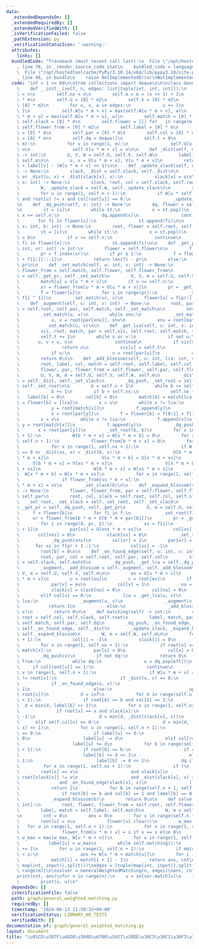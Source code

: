 ```yaml
---
data:
  _extendedDependsOn: []
  _extendedRequiredBy: []
  _extendedVerifiedWith: []
  _isVerificationFailed: false
  _pathExtension: py
  _verificationStatusIcon: ':warning:'
  attributes:
    links: []
  bundledCode: "Traceback (most recent call last):\n  File \"/opt/hostedtoolcache/PyPy/3.10.14/x64/lib/pypy3.10/site-packages/onlinejudge_verify/documentation/build.py\"\
    , line 76, in _render_source_code_stat\n    bundled_code = language.bundle(\n\
    \  File \"/opt/hostedtoolcache/PyPy/3.10.14/x64/lib/pypy3.10/site-packages/onlinejudge_verify/languages/python.py\"\
    , line 96, in bundle\n    raise NotImplementedError\nNotImplementedError\n"
  code: "inf = 1 << 60\n\nfrom collections import deque\n\n\nclass GeneralWeightedMatching:\n\
    \    def __init__(self, n, edges: list[tuple[int, int, int]]):\n        self.n\
    \ = n\n        self.nx = n\n        self.m = m = (n << 1) + 1\n        m2 = m\
    \ * m\n        self.U = [0] * m2\n        self.V = [0] * m2\n        self.W =\
    \ [0] * m2\n        for u, v, w in edges:\n            u += 1\n            v +=\
    \ 1\n            self.W[u * m + v] = max(self.W[u * m + v], w)\n            self.W[v\
    \ * m + u] = max(self.W[v * m + u], w)\n        self.match = [0] * m\n       \
    \ self.slack = [0] * m\n        self.flower = [[] for _ in range(m)]\n       \
    \ self.flower_from = [0] * m2\n        self.label = [0] * m\n        self.root\
    \ = [0] * m\n        self.par = [0] * m\n        self.col = [0] * m\n        self.vis\
    \ = [0] * m\n        self.dq = deque()\n        self.t = 0\n        for u in range(1,\
    \ m):\n            for v in range(1, m):\n                self.U[u * m + v] =\
    \ u\n                self.V[u * m + v] = v\n\n    def _dist(self, u: int, v: int)\
    \ -> int:\n        U, V, W = self.U, self.V, self.W\n        label, m = self.label,\
    \ self.m\n\n        u, v = U[u * m + v], V[u * m + v]\n        return label[u]\
    \ + label[v] - (W[u * m + v] << 1)\n\n    def _update_slack(self, u: int, x: int)\
    \ -> None:\n        slack, _dist = self.slack, self._dist\n\n        if not slack[x]\
    \ or _dist(u, x) < _dist(slack[x], x):\n            slack[x] = u\n\n    def _set_slack(self,\
    \ x: int) -> None:\n        slack, root, col = self.slack, self.root, self.col\n\
    \        W, _update_slack = self.W, self._update_slack\n\n        slack[x] = 0\n\
    \        for u in range(1, self.n + 1):\n            if W[u * self.m + x] > 0\
    \ and root[u] != x and col[root[u]] == 0:\n                _update_slack(u, x)\n\
    \n    def _dq_push(self, x: int) -> None:\n        dq, flower = self.dq, self.flower\n\
    \n        st = [x]\n        while st:\n            x = st.pop()\n            if\
    \ x <= self.n:\n                dq.append(x)\n                continue\n     \
    \       for fi in flower[x]:\n                st.append(fi)\n\n    def _set_root(self,\
    \ x: int, b: int) -> None:\n        root, flower = self.root, self.flower\n\n\
    \        st = [x]\n        while st:\n            x = st.pop()\n            root[x]\
    \ = b\n            if x <= self.n:\n                continue\n            for\
    \ fi in flower[x]:\n                st.append(fi)\n\n    def _get_pr(self, b:\
    \ int, xr: int) -> int:\n        flower = self.flower\n\n        f = flower[b]\n\
    \        pr = f.index(xr)\n        if pr & 1:\n            f = flower[b] = f[0:1]\
    \ + f[1:][::-1]\n            return len(f) - pr\n        else:\n            return\
    \ pr\n\n    def _set_match(self, u: int, v: int) -> None:\n        match, flower,\
    \ flower_from = self.match, self.flower, self.flower_from\n        _get_pr, _set_match\
    \ = self._get_pr, self._set_match\n        U, V, m = self.U, self.V, self.m\n\n\
    \        match[u] = V[u * m + v]\n        if u <= self.n:\n            return\n\
    \        xr = flower_from[u * m + U[u * m + v]]\n        pr = _get_pr(u, xr)\n\
    \        f = flower[u]\n        for i in range(pr):\n            _set_match(f[i],\
    \ f[i ^ 1])\n        _set_match(xr, v)\n        flower[u] = f[pr:] + f[:pr]\n\n\
    \    def _augment(self, u: int, v: int) -> None:\n        root, par, match, _set_match\
    \ = self.root, self.par, self.match, self._set_match\n\n        xnv = root[match[u]]\n\
    \        _set_match(u, v)\n        while xnv:\n            _set_match(xnv, root[par[xnv]])\n\
    \            u, v = root[par[xnv]], xnv\n            xnv = root[match[u]]\n  \
    \          _set_match(u, v)\n\n    def _get_lca(self, u: int, v: int) -> int:\n\
    \        vis, root, match, par = self.vis, self.root, self.match, self.par\n\n\
    \        self.t += 1\n        while u or v:\n            if not u:\n         \
    \       u, v = v, u\n                continue\n            if vis[u] == self.t:\n\
    \                return u\n            vis[u] = self.t\n            u = root[match[u]]\n\
    \            if u:\n                u = root[par[u]]\n            u, v = v, u\n\
    \        return 0\n\n    def _add_blossom(self, u: int, lca: int, v: int) -> None:\n\
    \        root, label, col, match = self.root, self.label, self.col, self.match\n\
    \        flower, par, flower_from = self.flower, self.par, self.flower_from\n\
    \        U, V, W, m = self.U, self.V, self.W, self.m\n        _dist, _set_slack\
    \ = self._dist, self._set_slack\n        _dq_push, _set_root = self._dq_push,\
    \ self._set_root\n\n        b = self.n + 1\n        while b <= self.nx and root[b]:\n\
    \            b += 1\n        if b > self.nx:\n            self.nx += 1\n     \
    \   label[b] = 0\n        col[b] = 0\n        match[b] = match[lca]\n        f\
    \ = flower[b] = [lca]\n        x = u\n        while x != lca:\n            f.append(x)\n\
    \            y = root[match[x]]\n            f.append(y)\n            _dq_push(y)\n\
    \            x = root[par[y]]\n        f = flower[b] = f[0:1] + f[1:][::-1]\n\
    \        x = v\n        while x != lca:\n            f.append(x)\n           \
    \ y = root[match[x]]\n            f.append(y)\n            _dq_push(y)\n     \
    \       x = root[par[y]]\n        _set_root(b, b)\n        for x in range(1, self.nx\
    \ + 1):\n            W[b * m + x] = W[x * m + b] = 0\n        for x in range(1,\
    \ self.n + 1):\n            flower_from[b * m + x] = 0\n        for xs in f:\n\
    \            for x in range(1, self.nx + 1):\n                if W[b * m + x]\
    \ == 0 or _dist(xs, x) < _dist(b, x):\n                    U[b * m + x] = U[xs\
    \ * m + x]\n                    U[x * m + b] = U[x * m + xs]\n               \
    \     V[b * m + x] = V[xs * m + x]\n                    V[x * m + b] = V[x * m\
    \ + xs]\n                    W[b * m + x] = W[xs * m + x]\n                  \
    \  W[x * m + b] = W[x * m + xs]\n            for x in range(1, self.n + 1):\n\
    \                if flower_from[xs * m + x]:\n                    flower_from[b\
    \ * m + x] = xs\n        _set_slack(b)\n\n    def _expand_blossom(self, b: int)\
    \ -> None:\n        flower, flower_from, par = self.flower, self.flower_from,\
    \ self.par\n        root, col, slack = self.root, self.col, self.slack\n     \
    \   _set_root, _set_slack = self._set_root, self._set_slack\n        _dq_push,\
    \ _get_pr = self._dq_push, self._get_pr\n        U, m = self.U, self.m\n\n   \
    \     f = flower[b]\n        for fi in f:\n            _set_root(fi, fi)\n   \
    \     xr = flower_from[b * m + U[b * m + par[b]]]\n        pr = _get_pr(b, xr)\n\
    \        for i in range(0, pr, 2):\n            xs = f[i]\n            xns = f[i\
    \ + 1]\n            par[xs] = U[xns * m + xs]\n            col[xs] = 1\n     \
    \       col[xns] = 0\n            slack[xs] = 0\n            _set_slack(xns)\n\
    \            _dq_push(xns)\n        col[xr] = 1\n        par[xr] = par[b]\n  \
    \      for xs in f[pr + 1 :]:\n            col[xs] = -1\n            _set_slack(xs)\n\
    \        root[b] = 0\n\n    def _on_found_edge(self, u: int, v: int) -> int:\n\
    \        root, par, col = self.root, self.par, self.col\n        slack, match\
    \ = self.slack, self.match\n        _dq_push, _get_lca = self._dq_push, self._get_lca\n\
    \        _augment, _add_blossom = self._augment, self._add_blossom\n        U,\
    \ V, m = self.U, self.V, self.m\n\n        eu = U[u * m + v]\n        ev = V[u\
    \ * m + v]\n        u = root[eu]\n        v = root[ev]\n        if col[v] == -1:\n\
    \            par[v] = eu\n            col[v] = 1\n            nu = root[match[v]]\n\
    \            slack[v] = slack[nu] = 0\n            col[nu] = 0\n            _dq_push(nu)\n\
    \        elif col[v] == 0:\n            lca = _get_lca(u, v)\n            if not\
    \ lca:\n                _augment(u, v)\n                _augment(v, u)\n     \
    \           return 1\n            else:\n                _add_blossom(u, lca,\
    \ v)\n        return 0\n\n    def matching(self) -> int:\n        col, slack,\
    \ root = self.col, self.slack, self.root\n        label, match, par, dq = self.label,\
    \ self.match, self.par, self.dq\n        _dq_push, _on_found_edge, _dist = self._dq_push,\
    \ self._on_found_edge, self._dist\n        _update_slack, _expand_blossom = self._update_slack,\
    \ self._expand_blossom\n        W, m = self.W, self.m\n\n        for i in range(self.nx\
    \ + 1):\n            col[i] = -1\n            slack[i] = 0\n        dq.clear()\n\
    \        for x in range(1, self.nx + 1):\n            if root[x] == x and not\
    \ match[x]:\n                par[x] = 0\n                col[x] = 0\n        \
    \        _dq_push(x)\n        if not dq:\n            return 0\n        while\
    \ True:\n            while dq:\n                u = dq.popleft()\n           \
    \     if col[root[u]] == 1:\n                    continue\n                for\
    \ v in range(1, self.n + 1):\n                    if W[u * m + v] and root[u]\
    \ != root[v]:\n                        if _dist(u, v) == 0:\n                \
    \            if _on_found_edge(u, v):\n                                return\
    \ 1\n                        else:\n                            _update_slack(u,\
    \ root[v])\n            d = inf\n            for b in range(self.n + 1, self.nx\
    \ + 1):\n                if root[b] == b and col[b] == 1:\n                  \
    \  d = min(d, label[b] >> 1)\n            for x in range(1, self.nx + 1):\n  \
    \              if root[x] == x and slack[x]:\n                    if col[x] ==\
    \ -1:\n                        d = min(d, _dist(slack[x], x))\n              \
    \      elif self.col[x] == 0:\n                        d = min(d, _dist(slack[x],\
    \ x) >> 1)\n            for u in range(1, self.n + 1):\n                if col[root[u]]\
    \ == 0:\n                    if label[u] <= d:\n                        return\
    \ 0\n                    label[u] -= d\n                elif col[root[u]] == 1:\n\
    \                    label[u] += d\n            for b in range(self.n + 1, self.nx\
    \ + 1):\n                if root[b] == b:\n                    if col[b] == 0:\n\
    \                        label[b] += d << 1\n                    elif col[b] ==\
    \ 1:\n                        label[b] -= d << 1\n            dq.clear()\n   \
    \         for x in range(1, self.nx + 1):\n                if (\n            \
    \        root[x] == x\n                    and slack[x]\n                    and\
    \ root[slack[x]] != x\n                    and _dist(slack[x], x) == 0\n     \
    \               and _on_found_edge(slack[x], x)\n                ):\n        \
    \            return 1\n            for b in range(self.n + 1, self.nx + 1):\n\
    \                if root[b] == b and col[b] == 1 and label[b] == 0:\n        \
    \            _expand_blossom(b)\n        return 0\n\n    def solve(self) -> tuple[int,\
    \ int]:\n        root, flower, flower_from = self.root, self.flower, self.flower_from\n\
    \        label, match = self.label, self.match\n        W, m = self.W, self.m\n\
    \n        cnt = 0\n        ans = 0\n        for u in range(self.n + 1):\n    \
    \        root[u] = u\n            flower[u].clear()\n        w_max = 0\n     \
    \   for u in range(1, self.n + 1):\n            for v in range(1, self.n + 1):\n\
    \                flower_from[u * m + v] = u if u == v else 0\n               \
    \ w_max = max(w_max, W[u * m + v])\n        for u in range(1, self.n + 1):\n \
    \           label[u] = w_max\n        while self.matching():\n            cnt\
    \ += 1\n        for u in range(1, self.n + 1):\n            if match[u] and match[u]\
    \ < u:\n                ans += W[u * m + match[u]]\n        for i in range(self.n):\n\
    \            match[i] = match[i + 1] - 1\n        return ans, cnt\n\n\nn, m =\
    \ map(int, input().split())\nedges = [tuple(map(int, input().split())) for _ in\
    \ range(m)]\n\nsolver = GeneralWeightedMatching(n, edges)\nans, cnt = solver.solve()\n\
    print(cnt, ans)\nfor v in range(n):\n    u = solver.match[v]\n    if u > v:\n\
    \        print(v, u)\n"
  dependsOn: []
  isVerificationFile: false
  path: graph/general_weighted_matching.py
  requiredBy: []
  timestamp: '2024-06-13 11:50:32+09:00'
  verificationStatus: LIBRARY_NO_TESTS
  verifiedWith: []
documentation_of: graph/general_weighted_matching.py
layout: document
title: "\u91CD\u307F\u4ED8\u304D\u6700\u5927\u30DE\u30C3\u30C1\u30F3\u30B0"
---
```

